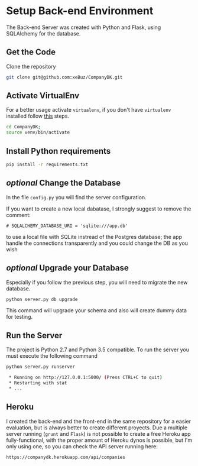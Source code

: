 # Setup Back-end Environment

The Back-end Server was created with Python and Flask, using SQLAlchemy for the database.

## Get the Code

Clone the repository

```bash
git clone git@github.com:xeBuz/CompanyDK.git
```


## Activate VirtualEnv

For a better usage activate `virtualenv`, if you don't have `virtualenv` installed follow [this](http://virtualenv.readthedocs.org/en/latest/installation.html) steps.

```bash
cd CompanyDK;
source venv/bin/activate
```


## Install Python requirements

```bash
pip install -r requirements.txt
```


## *optional* Change the Database

In the file `config.py` you will find the server configuration.

If you want to create a new local dabatase, I strongly suggest to remove the comment:

```
# SQLALCHEMY_DATABASE_URI = 'sqlite:///app.db'
```

to use a local file with SQLite instread of the Postgres database; the app handle the connections transparently and you could change the DB as you wish


## *optional* Upgrade your Database

Especially if you follow the previous step, you will need to migrate the new database.


```bash
python server.py db upgrade
```

This command will upgrade your schema and also will create dummy data for testing.


## Run the Server

The project is Python 2.7 and Python 3.5 compatible. To run the server you must execute the following command


```bash
python server.py runserver

 * Running on http://127.0.0.1:5000/ (Press CTRL+C to quit)
 * Restarting with stat
 * ...
```


## Heroku

I created the back-end and the front-end in the same repository for a easier evaluation, but is always better to create different proyects.
Due a multiple server running (`grunt` and `Flask`) is not possible to create a free Heroku app fully-functional, with the proper amount of Heroku dynos is possible, but I'm only using one, so you can check the API server running here:

```
https://companydk.herokuapp.com/api/companies
```
